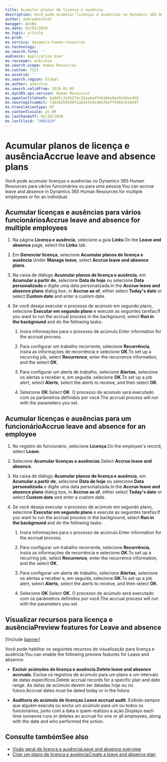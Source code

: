 ```yaml
---
title: Acumular planos de licença e ausência
description: Você pode acumular licenças e ausências no Dynamics 365 Human Resources para vários funcionários ou para uma pessoa.
author: andreabichsel
manager: AnnBe
ms.date: 02/03/2020
ms.topic: article
ms.prod: ''
ms.service: dynamics-human-resources
ms.technology: ''
ms.search.form: ''
audience: Application User
ms.reviewer: anbichse
ms.search.scope: Human Resources
ms.custom: 7521
ms.assetid: ''
ms.search.region: Global
ms.author: anbichse
ms.search.validFrom: 2020-02-03
ms.dyn365.ops.version: Human Resources
ms.openlocfilehash: ba60fc2e5b17ec32aa6ad7eb104e8ae55ddee3bb
ms.sourcegitcommit: f38302b9430f2ab3efe91d0a7beff946bc610e8f
ms.translationtype: HT
ms.contentlocale: pt-BR
ms.lasthandoff: 02/28/2020
ms.locfileid: "3092329"
---
```

# <a name="accrue-leave-and-absence-plans"></a><span data-ttu-id="df1b1-103">Acumular planos de licença e ausência</span><span class="sxs-lookup"><span data-stu-id="df1b1-103">Accrue leave and absence plans</span></span>

<span data-ttu-id="df1b1-104">Você pode acumular licenças e ausências no Dynamics 365 Human Resources para vários funcionários ou para uma pessoa.</span><span class="sxs-lookup"><span data-stu-id="df1b1-104">You can accrue leave and absence in Dynamics 365 Human Resources for multiple employees or for an individual.</span></span>

## <a name="accrue-leave-and-absence-for-multiple-employees"></a><span data-ttu-id="df1b1-105">Acumular licenças e ausências para vários funcionários</span><span class="sxs-lookup"><span data-stu-id="df1b1-105">Accrue leave and absence for multiple employees</span></span>

1. <span data-ttu-id="df1b1-106">Na página **Licença e ausência**, selecione a guia **Links**.</span><span class="sxs-lookup"><span data-stu-id="df1b1-106">On the **Leave and absence** page, select the **Links** tab.</span></span>

2. <span data-ttu-id="df1b1-107">Em **Gerenciar licença**, selecione **Acumular planos de licença e ausência**.</span><span class="sxs-lookup"><span data-stu-id="df1b1-107">Under **Manage leave**, select **Accrue leave and absence plans**.</span></span>

3. <span data-ttu-id="df1b1-108">Na caixa de diálogo **Acumular planos de licença e ausência**, em **Acumular a partir de**, selecione **Data de hoje** ou selecione **Data personalizada** e digite uma data personalizada.</span><span class="sxs-lookup"><span data-stu-id="df1b1-108">In the **Accrue leave and absence plans** dialog box, in **Accrue as of**, either select **Today's date** or select **Custom date** and enter a custom date.</span></span>

4. <span data-ttu-id="df1b1-109">Se você deseja executar o processo de acúmulo em segundo plano, selecione **Executar em segundo plano** e execute as seguintes tarefas:</span><span class="sxs-lookup"><span data-stu-id="df1b1-109">If you want to run the accrual process in the background, select **Run in the background** and do the following tasks:</span></span>

   1. <span data-ttu-id="df1b1-110">Insira informações para o processo de acúmulo.</span><span class="sxs-lookup"><span data-stu-id="df1b1-110">Enter information for the accrual process.</span></span>

   2. <span data-ttu-id="df1b1-111">Para configurar um trabalho recorrente, selecione **Recorrência**, insira as informações de recorrência e selecione **OK**.</span><span class="sxs-lookup"><span data-stu-id="df1b1-111">To set up a recurring job, select **Recurrence**, enter the recurrence information, and the select **OK**.</span></span>

   3. <span data-ttu-id="df1b1-112">Para configurar um alerta de trabalho, selecione **Alertas**, selecione os alertas a receber e, em seguida, selecione **OK**.</span><span class="sxs-lookup"><span data-stu-id="df1b1-112">To set up a job alert, select **Alerts**, select the alerts to receive, and then select **OK**.</span></span>

   4. <span data-ttu-id="df1b1-113">Selecione **OK**.</span><span class="sxs-lookup"><span data-stu-id="df1b1-113">Select **OK**.</span></span> <span data-ttu-id="df1b1-114">O processo de acúmulo será executado com os parâmetros definidos por você.</span><span class="sxs-lookup"><span data-stu-id="df1b1-114">The accrual process will run with the parameters you set.</span></span>

## <a name="accrue-leave-and-absence-for-an-employee"></a><span data-ttu-id="df1b1-115">Acumular licenças e ausências para um funcionário</span><span class="sxs-lookup"><span data-stu-id="df1b1-115">Accrue leave and absence for an employee</span></span>

1. <span data-ttu-id="df1b1-116">No registro do funcionário, selecione **Licença**.</span><span class="sxs-lookup"><span data-stu-id="df1b1-116">On the employee's record, select **Leave**.</span></span>

2. <span data-ttu-id="df1b1-117">Selecione **Acumular licenças e ausências**.</span><span class="sxs-lookup"><span data-stu-id="df1b1-117">Select **Accrue leave and absence**.</span></span>

3. <span data-ttu-id="df1b1-118">Na caixa de diálogo **Acumular planos de licença e ausência**, em **Acumular a partir de**, selecione **Data de hoje** ou selecione **Data personalizada** e digite uma data personalizada.</span><span class="sxs-lookup"><span data-stu-id="df1b1-118">In the **Accrue leave and absence plans** dialog box, in **Accrue as of**, either select **Today's date** or select **Custom date** and enter a custom date.</span></span>

4. <span data-ttu-id="df1b1-119">Se você deseja executar o processo de acúmulo em segundo plano, selecione **Executar em segundo plano** e execute as seguintes tarefas:</span><span class="sxs-lookup"><span data-stu-id="df1b1-119">If you want to run the accrual process in the background, select **Run in the background** and do the following tasks:</span></span>

   1. <span data-ttu-id="df1b1-120">Insira informações para o processo de acúmulo.</span><span class="sxs-lookup"><span data-stu-id="df1b1-120">Enter information for the accrual process.</span></span>

   2. <span data-ttu-id="df1b1-121">Para configurar um trabalho recorrente, selecione **Recorrência**, insira as informações de recorrência e selecione **OK**.</span><span class="sxs-lookup"><span data-stu-id="df1b1-121">To set up a recurring job, select **Recurrence**, enter the recurrence information, and the select **OK**.</span></span>

   3. <span data-ttu-id="df1b1-122">Para configurar um alerta de trabalho, selecione **Alertas**, selecione os alertas a receber e, em seguida, selecione **OK**.</span><span class="sxs-lookup"><span data-stu-id="df1b1-122">To set up a job alert, select **Alerts**, select the alerts to receive, and then select **OK**.</span></span>

   4. <span data-ttu-id="df1b1-123">Selecione **OK**.</span><span class="sxs-lookup"><span data-stu-id="df1b1-123">Select **OK**.</span></span> <span data-ttu-id="df1b1-124">O processo de acúmulo será executado com os parâmetros definidos por você.</span><span class="sxs-lookup"><span data-stu-id="df1b1-124">The accrual process will run with the parameters you set.</span></span>

## <a name="preview-features-for-leave-and-absence"></a><span data-ttu-id="df1b1-125">Visualizar recursos para licença e ausência</span><span class="sxs-lookup"><span data-stu-id="df1b1-125">Preview features for Leave and absence</span></span>

[!include [banner](includes/preview-feature-leave-absence.md)]

<span data-ttu-id="df1b1-126">Você pode habilitar os seguintes recursos de visualização para licença e ausência:</span><span class="sxs-lookup"><span data-stu-id="df1b1-126">You can enable the following preview features for Leave and absence:</span></span>

- <span data-ttu-id="df1b1-127">**Excluir acúmulos de licença e ausência**.</span><span class="sxs-lookup"><span data-stu-id="df1b1-127">**Delete leave and absence accruals**.</span></span> <span data-ttu-id="df1b1-128">Exclua os registros de acúmulo para um plano e um intervalo de datas específicos.</span><span class="sxs-lookup"><span data-stu-id="df1b1-128">Delete accrual records for a specific plan and date range.</span></span> <span data-ttu-id="df1b1-129">As datas de acúmulo devem ser datadas hoje ou no futuro.</span><span class="sxs-lookup"><span data-stu-id="df1b1-129">Accrual dates must be dated today or in the future.</span></span>

- <span data-ttu-id="df1b1-130">**Auditoria do acúmulo de licenças**.</span><span class="sxs-lookup"><span data-stu-id="df1b1-130">**Leave accrual audit**.</span></span> <span data-ttu-id="df1b1-131">Exibido sempre que alguém executa ou exclui um acúmulo para um ou todos os funcionários, junto com a data e quem realizou a ação.</span><span class="sxs-lookup"><span data-stu-id="df1b1-131">Displays each time someone runs or deletes an accrual for one or all employees, along with the date and who performed the action.</span></span>

## <a name="see-also"></a><span data-ttu-id="df1b1-132">Consulte também</span><span class="sxs-lookup"><span data-stu-id="df1b1-132">See also</span></span>

- [<span data-ttu-id="df1b1-133">Visão geral de licença e ausência</span><span class="sxs-lookup"><span data-stu-id="df1b1-133">Leave and absence overview</span></span>](hr-leave-and-absence-overview.md)
- [<span data-ttu-id="df1b1-134">Criar um plano de licença e ausência</span><span class="sxs-lookup"><span data-stu-id="df1b1-134">Create a leave and absence plan</span></span>](hr-leave-and-absence-plans.md)